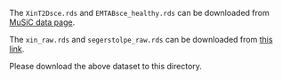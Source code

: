 The `XinT2Dsce.rds` and `EMTABsce_healthy.rds` can be downloaded from [MuSiC data page](https://xuranw.github.io/MuSiC/articles/pages/data.html).

The `xin_raw.rds` and `segerstolpe_raw.rds` can be downloaded from [this link](https://drive.google.com/drive/folders/1-SK35ilei280ysCTcwceWDzGo-59fduN?usp=sharing).

Please download the above dataset to this directory.
